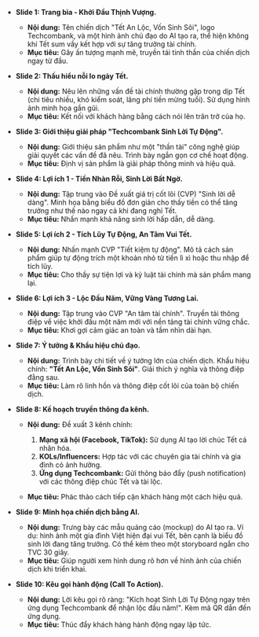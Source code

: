 - __Slide 1: Trang bìa - Khởi Đầu Thịnh Vượng.__

  - __Nội dung:__ Tên chiến dịch "Tết An Lộc, Vốn Sinh Sôi", logo Techcombank, và một hình ảnh chủ đạo do AI tạo ra, thể hiện không khí Tết sum vầy kết hợp với sự tăng trưởng tài chính.
  - __Mục tiêu:__ Gây ấn tượng mạnh mẽ, truyền tải tinh thần của chiến dịch ngay từ đầu.

- __Slide 2: Thấu hiểu nỗi lo ngày Tết.__

  - __Nội dung:__ Nêu lên những vấn đề tài chính thường gặp trong dịp Tết (chi tiêu nhiều, khó kiểm soát, lãng phí tiền mừng tuổi). Sử dụng hình ảnh minh họa gần gũi.
  - __Mục tiêu:__ Kết nối với khách hàng bằng cách nói lên trăn trở của họ.

- __Slide 3: Giới thiệu giải pháp "Techcombank Sinh Lời Tự Động".__

  - __Nội dung:__ Giới thiệu sản phẩm như một "thần tài" công nghệ giúp giải quyết các vấn đề đã nêu. Trình bày ngắn gọn cơ chế hoạt động.
  - __Mục tiêu:__ Định vị sản phẩm là giải pháp thông minh và hiệu quả.

- __Slide 4: Lợi ích 1 - Tiền Nhàn Rỗi, Sinh Lời Bất Ngờ.__

  - __Nội dung:__ Tập trung vào Đề xuất giá trị cốt lõi (CVP) "Sinh lời dễ dàng". Minh họa bằng biểu đồ đơn giản cho thấy tiền có thể tăng trưởng như thế nào ngay cả khi đang nghỉ Tết.
  - __Mục tiêu:__ Nhấn mạnh khả năng sinh lời hấp dẫn, dễ dàng.

- __Slide 5: Lợi ích 2 - Tích Lũy Tự Động, An Tâm Vui Tết.__

  - __Nội dung:__ Nhấn mạnh CVP "Tiết kiệm tự động". Mô tả cách sản phẩm giúp tự động trích một khoản nhỏ từ tiền lì xì hoặc thu nhập để tích lũy.
  - __Mục tiêu:__ Cho thấy sự tiện lợi và kỷ luật tài chính mà sản phẩm mang lại.

- __Slide 6: Lợi ích 3 - Lộc Đầu Năm, Vững Vàng Tương Lai.__

  - __Nội dung:__ Tập trung vào CVP "An tâm tài chính". Truyền tải thông điệp về việc khởi đầu một năm mới với nền tảng tài chính vững chắc.
  - __Mục tiêu:__ Khơi gợi cảm giác an toàn và tầm nhìn dài hạn.

- __Slide 7: Ý tưởng & Khẩu hiệu chủ đạo.__

  - __Nội dung:__ Trình bày chi tiết về ý tưởng lớn của chiến dịch. Khẩu hiệu chính: __"Tết An Lộc, Vốn Sinh Sôi"__. Giải thích ý nghĩa và thông điệp đằng sau.
  - __Mục tiêu:__ Làm rõ linh hồn và thông điệp cốt lõi của toàn bộ chiến dịch.

- __Slide 8: Kế hoạch truyền thông đa kênh.__

  - __Nội dung:__ Đề xuất 3 kênh chính:

    1. __Mạng xã hội (Facebook, TikTok):__ Sử dụng AI tạo lời chúc Tết cá nhân hóa.
    2. __KOLs/Influencers:__ Hợp tác với các chuyên gia tài chính và gia đình có ảnh hưởng.
    3. __Ứng dụng Techcombank:__ Gửi thông báo đẩy (push notification) với các thông điệp chúc Tết và tài lộc.

  - __Mục tiêu:__ Phác thảo cách tiếp cận khách hàng một cách hiệu quả.

- __Slide 9: Minh họa chiến dịch bằng AI.__

  - __Nội dung:__ Trưng bày các mẫu quảng cáo (mockup) do AI tạo ra. Ví dụ: hình ảnh một gia đình Việt hiện đại vui Tết, bên cạnh là biểu đồ sinh lời đang tăng trưởng. Có thể kèm theo một storyboard ngắn cho TVC 30 giây.
  - __Mục tiêu:__ Giúp người xem hình dung rõ hơn về hình ảnh của chiến dịch khi triển khai.

- __Slide 10: Kêu gọi hành động (Call To Action).__

  - __Nội dung:__ Lời kêu gọi rõ ràng: "Kích hoạt Sinh Lời Tự Động ngay trên ứng dụng Techcombank để nhận lộc đầu năm!". Kèm mã QR dẫn đến ứng dụng.
  - __Mục tiêu:__ Thúc đẩy khách hàng hành động ngay lập tức.
